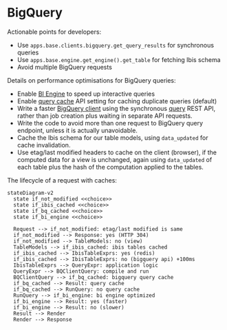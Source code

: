 # BigQuery

Actionable points for developers:

<!-- TODO: This might need to change with the swap over to the ibis client -->

- Use `apps.base.clients.bigquery.get_query_results` for synchronous queries
- Use `apps.base.engine.get_engine().get_table` for fetching Ibis schema
- Avoid multiple BigQuery requests

Details on performance optimisations for BigQuery queries:

- Enable [BI Engine](https://cloud.google.com/bi-engine/docs/introduction) to
  speed up interactive queries
- Enable [query cache](https://cloud.google.com/bigquery/docs/cached-results)
  API setting for caching duplicate queries (default)
- Write a faster [BigQuery client](apps/base/clients.py) using the synchronous
  [query](https://cloud.google.com/bigquery/docs/reference/rest/v2/jobs/query)
  REST API, rather than job creation plus waiting in separate API requests.
- Write the code to avoid more than one request to BigQuery query endpoint,
  unless it is actually unavoidable.
- Cache the Ibis schema for our table models, using `data_updated` for cache
  invalidation.
- Use etag/last modified headers to cache on the client (browser), if the
  computed data for a view is unchanged, again using `data_updated` of each
  table plus the hash of the computation applied to the tables.

The lifecycle of a request with caches:

```mermaid
stateDiagram-v2
  state if_not_modified <<choice>>
  state if_ibis_cached <<choice>>
  state if_bq_cached <<choice>>
  state if_bi_engine <<choice>>

  Request --> if_not_modified: etag/last modified is same
  if_not_modified --> Response: yes (HTTP 304)
  if_not_modified --> TableModels: no (view)
  TableModels --> if_ibis_cached: ibis tables cached
  if_ibis_cached --> IbisTableExprs: yes (redis)
  if_ibis_cached --> IbisTableExprs: no (bigquery api) +100ms
  IbisTableExprs --> QueryExpr: application logic
  QueryExpr --> BQClientQuery: compile and run
  BQClientQuery --> if_bq_cached: bigquery query cache
  if_bq_cached --> Result: query cache
  if_bq_cached --> RunQuery: no query cache
  RunQuery --> if_bi_engine: bi engine optimized
  if_bi_engine --> Result: yes (faster)
  if_bi_engine --> Result: no (slower)
  Result --> Render
  Render --> Response

```
